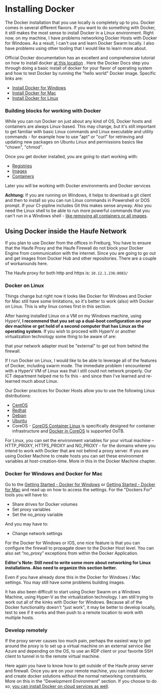 # Installing Docker

The Docker installation that you use locally is completely up to you. Docker comes in several different flavors. If you want to do something with Docker, it still makes the most sense to install Docker in a Linux environment. Right now, on my machine, I have problems networking Docker Hosts with Docker for Windows. As a result, I can't use and learn Docker Swarm locally. I also have problems using other tooling that I would like to learn more about.

Official Docker documentation has an excellent and comprehensive tutorial on how to install docker [at this location](https://docs.docker.com/engine/getstarted/step_one/) . Here the Docker Docs step you through doing a basic install of docker for your flavor of operating system and how to test Docker by running the "hello world" Docker image. Specific links are:

* [Install Docker for Windows](https://docs.docker.com/engine/installation/windows/)
* [Install Docker for Mac](https://docs.docker.com/engine/installation/mac/)
* [Install Docker for Linux](https://docs.docker.com/engine/installation/)

### Building blocks for working with Docker

While you can run Docker on just about any kind of OS, Docker hosts and containers are always Linux-based. This may change, but it's still important to get familiar with basic Linux commands and Linux executable and utility commands - for example how to use "apt" or "curl" for retrieving and updating new packages on Ubuntu Linux and permissions basics like "chown", "chmod".

Once you get docker installed, you are going to start working with:

* [Registries](https://docs.docker.com/docker-hub/)
* [Images](https://docs.docker.com/engine/understanding-docker#docker-images)
* [Containers](https://docs.docker.com/engine/understanding-docker#docker-containers)

Later you will be working with Docker environments and Docker services

**Achtung:** If you are running on Windows, it helps to download a git client and then to install so you can run Linux commands in Powershell or DOS prompt. If your CI-pipline includes Git this makes sense anyway. Also you need the Linux shell to be able to run more powerful commands that you can't run in a Windows shell - [like removing all containers or all images](https://techoverflow.net/blog/2013/10/22/docker-remove-all-images-and-containers/).

## Using Docker inside the Haufe Network

If you plan to use Docker from the offices in Freiburg, You have to ensure that the Haufe Proxy and the Haufe Firewall do not block your Docker Engine from communication with the internet. Since you are going to go out and get images from Docker Hub and other repositories. There are a couple of workarounds here.

The Haufe proxy for both http and https is: `10.12.1.236:8083/`

### Docker on Linux

Things change but right now it looks like Docker for Windows and Docker for Mac still have some limitations, so it's better to work \(also\) with Docker on Linux. This is why linux comes first in this section.

After having installed Linux on a VM on my Windows machine, using HyperV, **I  recommend that you set up a dual-boot configuration on your dev machine or get hold of a second computer that has Linux as the operating system**. If you wish to proceed with HyperV or another virtualization technology some thing to be aware of are:

that your network adapter must be "external" to get out from behind the firewall.

If I run Docker on Linux, I would like to be able to leverage all of the features of Docker, including swarm mode. The immediate problem I encountered with a HyperV VM of Linux was that I still could not network properly. Our ICT department helped me to fix this - and since then I've learned and re-learned much about Linux.

Our Docker practices for Docker Hosts allow you to use the following Linux distributions:

* [CentOS](https://docs.docker.com/engine/installation/linux/centos/)
* [Redhat](https://docs.docker.com/engine/installation/linux/rhel/)
* [Debian](https://docs.docker.com/engine/installation/linux/debian/)
* [Ubuntu](https://docs.docker.com/engine/installation/linux/ubuntu/)
* CoreOS - [CoreOS Container Linux](https://coreos.com/os/docs/latest/#running-coreos) is specifically designed for container infrastructure and [Docker in CoreOS](https://coreos.com/os/docs/latest/quickstart.html#container-management-with-docker) is supported OoTB.

For Linux, you can set the environment variables for your virtual machine – HTTP\_PROXY, HTTPS\_PROXY and NO\_PROXY - for the domains where you intend to work with Docker that are not behind a proxy server. If you are using Docker Machine to create hosts you can set these environment variables at host-creation-time. More in this in the Docker Machine chapter.

### Docker for Windows and Docker for Mac

Go to the [Getting Started - Docker for Windows](https://docs.docker.com/docker-for-windows/) or [Getting Started - Docker for Mac](https://docs.docker.com/docker-for-mac/) and read up on how to access the settings. For the "Dockers For" tools you will have to:

* Share drives for Docker volumes
* Set proxy variables
* Set the no\_proxy variable

And you may have to:

* Change network settings

For the Docker for Windows or IOS, one nice feature is that you can configure the firewall to propagate down to the Docker Host level. You can also set “no\_proxy” exceptions from within the Docker Application.

**Editor's Note: Still need to write some more about networking for Linux installations. Also need to organize this section better.**

Even if you have already done this in the Docker for Windows / Mac settings. You may still have some problems building images.

It has also been difficult to start using Docker Swarm on a Windows Machine, using Hyper-V as the virtualization technology. I am still trying to work out all of the kinks with Docker for Windows. Because all of the Docker functionality doesn't "just work", it may be better to develop locally, test to see if it works and then push to a remote location to work with multiple hosts.

### Develop remotely

If the proxy server causes too much pain, perhaps the easiest way to get around the proxy is to set up a virtual machine on an external service like Azure and depending on the OS, to use an RDP client or your favorite SSH client to tunnel in to the remote virtual machine.

Here again you have to know how to get outside of the Haufe proxy server and firewall. Once you are on your remote machine, you can install docker and create docker solutions without the normal networking constraints. More on this in the "Development Environment" section. If you choose to do so, [you can install Docker on cloud services as well](https://docs.docker.com/engine/installation#on-cloud).

